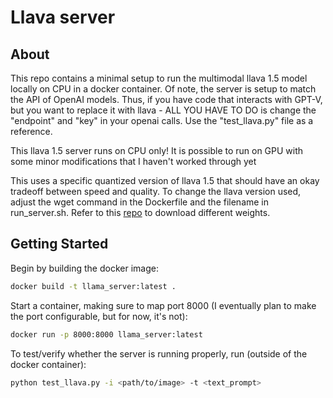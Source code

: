 # Llava server

## About

This repo contains a minimal setup to run the multimodal llava 1.5 model locally on CPU in a docker container. Of note, the server is setup to match the API of OpenAI models. Thus, if you have code that interacts with GPT-V, but you want to replace it with llava - ALL YOU HAVE TO DO is change the "endpoint" and "key" in your openai calls. Use the "test_llava.py" file as a reference.

This llava 1.5 server runs on CPU only! It is possible to run on GPU with some minor modifications that I haven't worked through yet

This uses a specific quantized version of llava 1.5 that should have an okay tradeoff between speed and quality. To change the llava version used, adjust the wget command in the Dockerfile and the filename in run_server.sh. Refer to this [repo](https://huggingface.co/mys/ggml_llava-v1.5-7b/tree/main) to download different weights.

## Getting Started

Begin by building the docker image:

```bash
docker build -t llama_server:latest .
```

Start a container, making sure to map port 8000 (I eventually plan to make the port configurable, but for now, it's not):

```bash
docker run -p 8000:8000 llama_server:latest
```

To test/verify whether the server is running properly, run (outside of the docker container):

```bash
python test_llava.py -i <path/to/image> -t <text_prompt>
```


